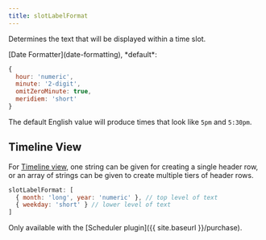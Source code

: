 ```yaml
---
title: slotLabelFormat
---
```


Determines the text that will be displayed within a time slot.

<div class='spec' markdown='1'>
[Date Formatter](date-formatting), *default*:

```js
{
  hour: 'numeric',
  minute: '2-digit',
  omitZeroMinute: true,
  meridiem: 'short'
}
```
</div>

The default English value will produce times that look like `5pm` and `5:30pm`.


## Timeline View

For [Timeline view](timeline-view), one string can be given for creating a single header row, or an array of strings can be given to create multiple tiers of header rows.

```js
slotLabelFormat: [
  { month: 'long', year: 'numeric' }, // top level of text
  { weekday: 'short' } // lower level of text
]
```

Only available with the [Scheduler plugin]({{ site.baseurl }}/purchase).
